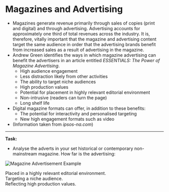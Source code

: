 # Magazines and Advertising

- Magazines generate revenue primarily through sales of copies (print and digital) and through advertising. Advertising accounts for approximately one third of total revenues across the industry. It is, therefore, vitally important that the magazine and advertising content target the same audience in order that the advertising brands benefit from increased sales as a result of advertising in the magazine.
- Andrew Green identifies the ways in which magazine advertising can benefit the advertisers in an article entitled *ESSENTIALS: The Power of Magazine Advertising*.
  - High audience engagement  
  - Less distraction likely from other activities  
  - The ability to target niche audiences  
  - High production values  
  - Potential for placement in highly relevant editorial environment  
  - Non-intrusive (readers can turn the page)  
  - Long shelf life
- Digital magazine formats can offer, in addition to these benefits:
  - The potential for interactivity and personalised targeting  
  - New high engagement formats such as video
- (Information taken from *ipsos-na.com*)

---

**Task:**

- Analyse the adverts in your set historical or contemporary non-mainstream magazine. How far is the advertising:

![Magazine Advertisement Example](magazine-ad-example.png)

Placed in a highly relevant editorial environment.  
Targeting a niche audience.  
Reflecting high production values.
